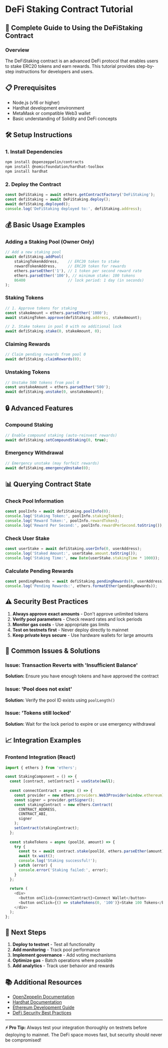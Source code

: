# DeFi Staking Contract Tutorial

## 🚀 Complete Guide to Using the DeFiStaking Contract

### Overview
The DeFiStaking contract is an advanced DeFi protocol that enables users to stake ERC20 tokens and earn rewards. This tutorial provides step-by-step instructions for developers and users.

## 📋 Prerequisites

- Node.js (v16 or higher)
- Hardhat development environment
- MetaMask or compatible Web3 wallet
- Basic understanding of Solidity and DeFi concepts

## 🛠️ Setup Instructions

### 1. Install Dependencies
```bash
npm install @openzeppelin/contracts
npm install @nomicfoundation/hardhat-toolbox
npm install hardhat
```

### 2. Deploy the Contract
```javascript
const DeFiStaking = await ethers.getContractFactory('DeFiStaking');
const defiStaking = await DeFiStaking.deploy();
await defiStaking.deployed();
console.log('DeFiStaking deployed to:', defiStaking.address);
```

## 💰 Basic Usage Examples

### Adding a Staking Pool (Owner Only)
```javascript
// Add a new staking pool
await defiStaking.addPool(
    stakingTokenAddress,    // ERC20 token to stake
    rewardTokenAddress,     // ERC20 token for rewards
    ethers.parseEther('1'), // 1 token per second reward rate
    ethers.parseEther('100'), // minimum stake: 100 tokens
    86400                   // lock period: 1 day (in seconds)
);
```

### Staking Tokens
```javascript
// 1. Approve tokens for staking
const stakeAmount = ethers.parseEther('1000');
await stakingToken.approve(defiStaking.address, stakeAmount);

// 2. Stake tokens in pool 0 with no additional lock
await defiStaking.stake(0, stakeAmount, 0);
```

### Claiming Rewards
```javascript
// Claim pending rewards from pool 0
await defiStaking.claimRewards(0);
```

### Unstaking Tokens
```javascript
// Unstake 500 tokens from pool 0
const unstakeAmount = ethers.parseEther('500');
await defiStaking.unstake(0, unstakeAmount);
```

## 🔒 Advanced Features

### Compound Staking
```javascript
// Enable compound staking (auto-reinvest rewards)
await defiStaking.setCompoundStaking(0, true);
```

### Emergency Withdrawal
```javascript
// Emergency unstake (may forfeit rewards)
await defiStaking.emergencyUnstake(0);
```

## 📊 Querying Contract State

### Check Pool Information
```javascript
const poolInfo = await defiStaking.poolInfo(0);
console.log('Staking Token:', poolInfo.stakingToken);
console.log('Reward Token:', poolInfo.rewardToken);
console.log('Reward Per Second:', poolInfo.rewardPerSecond.toString());
```

### Check User Stake
```javascript
const userStake = await defiStaking.userInfo(0, userAddress);
console.log('Staked Amount:', userStake.amount.toString());
console.log('Staking Time:', new Date(userStake.stakingTime * 1000));
```

### Calculate Pending Rewards
```javascript
const pendingRewards = await defiStaking.pendingRewards(0, userAddress);
console.log('Pending Rewards:', ethers.formatEther(pendingRewards));
```

## ⚠️ Security Best Practices

1. **Always approve exact amounts** - Don't approve unlimited tokens
2. **Verify pool parameters** - Check reward rates and lock periods
3. **Monitor gas costs** - Use appropriate gas limits
4. **Test on testnets first** - Never deploy directly to mainnet
5. **Keep private keys secure** - Use hardware wallets for large amounts

## 🐛 Common Issues & Solutions

### Issue: Transaction Reverts with 'Insufficient Balance'
**Solution:** Ensure you have enough tokens and have approved the contract

### Issue: 'Pool does not exist'
**Solution:** Verify the pool ID exists using `poolLength()`

### Issue: 'Tokens still locked'
**Solution:** Wait for the lock period to expire or use emergency withdrawal

## 📈 Integration Examples

### Frontend Integration (React)
```javascript
import { ethers } from 'ethers';

const StakingComponent = () => {
  const [contract, setContract] = useState(null);
  
  const connectContract = async () => {
    const provider = new ethers.providers.Web3Provider(window.ethereum);
    const signer = provider.getSigner();
    const stakingContract = new ethers.Contract(
      CONTRACT_ADDRESS,
      CONTRACT_ABI,
      signer
    );
    setContract(stakingContract);
  };
  
  const stakeTokens = async (poolId, amount) => {
    try {
      const tx = await contract.stake(poolId, ethers.parseEther(amount), 0);
      await tx.wait();
      console.log('Staking successful!');
    } catch (error) {
      console.error('Staking failed:', error);
    }
  };
  
  return (
    <div>
      <button onClick={connectContract}>Connect Wallet</button>
      <button onClick={() => stakeTokens(0, '100')}>Stake 100 Tokens</button>
    </div>
  );
};
```

## 🎯 Next Steps

1. **Deploy to testnet** - Test all functionality
2. **Add monitoring** - Track pool performance
3. **Implement governance** - Add voting mechanisms
4. **Optimize gas** - Batch operations where possible
5. **Add analytics** - Track user behavior and rewards

## 📚 Additional Resources

- [OpenZeppelin Documentation](https://docs.openzeppelin.com/)
- [Hardhat Documentation](https://hardhat.org/docs)
- [Ethereum Development Guide](https://ethereum.org/en/developers/)
- [DeFi Security Best Practices](https://consensys.github.io/smart-contract-best-practices/)

---

**⚡ Pro Tip:** Always test your integration thoroughly on testnets before deploying to mainnet. The DeFi space moves fast, but security should never be compromised!
